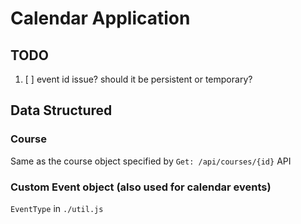 # Calendar Application

## TODO

1. [ ] event id issue? should it be persistent or temporary?

## Data Structured

### Course

Same as the course object specified by `Get: /api/courses/{id}` API

### Custom Event object (also used for calendar events)

`EventType` in `./util.js`
